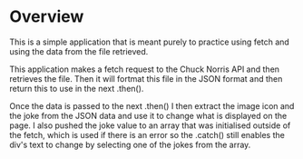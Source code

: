 # Overview

This is a simple application that is meant purely to practice using fetch and using the data from the file retrieved.

This application makes a fetch request to the Chuck Norris API and then retrieves the file. Then it will fortmat this file in the JSON format and then return this to use in the next .then().

Once the data is passed to the next .then() I then extract the image icon and the joke from the JSON data and use it to change what is displayed on the page. I also pushed the joke value to an array that was initialised outside of the fetch, which is used if there is an error so the .catch() still enables the div's text to change by selecting one of the jokes from the array.